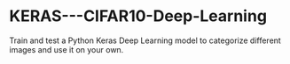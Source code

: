 # KERAS---CIFAR10-Deep-Learning
Train and test a Python Keras Deep Learning model to categorize different images and use it on your own.
